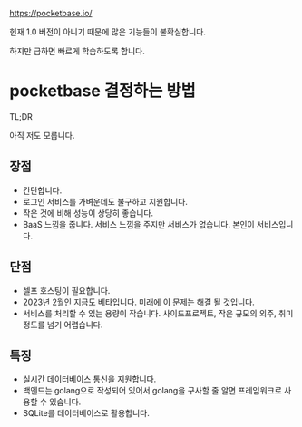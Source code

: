 https://pocketbase.io/

현재 1.0 버전이 아니기 때문에 많은 기능들이 불확실합니다.

하지만 급하면 빠르게 학습하도록 합니다.

# pocketbase 결정하는 방법

TL;DR

아직 저도 모릅니다.

## 장점

- 간단합니다.
- 로그인 서비스를 가벼운데도 불구하고 지원합니다.
- 작은 것에 비해 성능이 상당히 좋습니다.
- BaaS 느낌을 줍니다. 서비스 느낌을 주지만 서비스가 없습니다. 본인이 서비스입니다.

## 단점

- 셀프 호스팅이 필요합니다.
- 2023년 2월인 지금도 베타입니다. 미래에 이 문제는 해결 될 것입니다.
- 서비스를 처리할 수 있는 용량이 작습니다. 사이드프로젝트, 작은 규모의 외주, 취미 정도를 넘기 어렵습니다.

## 특징

- 실시간 데이터베이스 통신을 지원합니다.
- 백엔드는 golang으로 작성되어 있어서 golang을 구사할 줄 알면 프레임워크로 사용할 수 있습니다.
- SQLite를 데이터베이스로 활용합니다.

